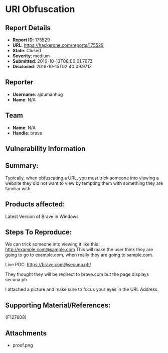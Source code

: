 # URI Obfuscation

## Report Details
- **Report ID**: 175529
- **URL**: https://hackerone.com/reports/175529
- **State**: Closed
- **Severity**: medium
- **Submitted**: 2016-10-13T06:00:01.767Z
- **Disclosed**: 2016-10-15T02:40:09.971Z

## Reporter
- **Username**: ajdumanhug
- **Name**: N/A

## Team
- **Name**: N/A
- **Handle**: brave

## Vulnerability Information
## Summary:

Typically, when obfuscating a URL, you must trick someone into viewing a website they did not want to view by tempting them with something they are familiar with.

## Products affected: 

Latest Version of Brave in Windows

## Steps To Reproduce:
We can trick someone into viewing it like this:
http://example.com@sample.com
This will make the user think they are going to go to example.com, when really they are going to sample.com.

Live POC:
https://brave.com@secuna.ph/

They thought they will be redirect to brave.com but the page displays secuna.ph

I attached a picture and make sure to focus your eyes in the URL Address.

## Supporting Material/References:

{F127608}


## Attachments
- proof.png
